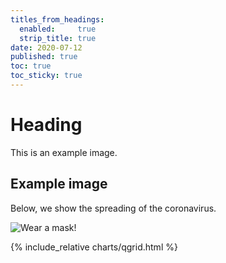 ```yaml
---
titles_from_headings:
  enabled:     true
  strip_title: true
date: 2020-07-12
published: true
toc: true
toc_sticky: true
---
```

<div class="row">
    <div class="col-md-6">

# Heading

This is an example image.

## Example image

Below, we show the spreading of the coronavirus.

![Wear a mask!](https://i.giphy.com/YMRTIe8Gikpw4lpewu.gif)
  </div>
  <div class="col-md-6">
    {% include_relative charts/qgrid.html %}
  </div>
</div>


